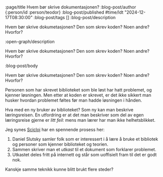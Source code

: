 :page/title Hvem bør skrive dokumentasjonen?
:blog-post/author {:person/id :person/teodor}
:blog-post/published #time/ldt "2024-12-17T08:30:00"
:blog-post/tags []
:blog-post/description

Hvem bør skrive dokumetasjonen?
Den som skrev koden? Noen andre? Hvorfor?

:open-graph/description

Hvem bør skrive dokumetasjonen?
Den som skrev koden? Noen andre? Hvorfor?

:blog-post/body

Hvem bør skrive dokumetasjonen?
Den som skrev koden? Noen andre? Hvorfor?

Personen som har skrevet biblioteket som ble løst har hatt problemet, og kjenner løsningen.
Men etter at koden er skrevet, er det ikke sikkert man husker hvordan problemet føltes før man hadde løsningen i hånden.

Hva med en ny bruker av biblioteket?
Som ny kan man beskrive læringsreisen.
En utfordring er at det man beskriver som del av egen læringsreise gjerne er _litt feil_: mens man lærer har man ikke helhetsblikket.

Jeg synes [Scicloj] har en spennende prosess her:

1. Daniel Slutsky samler folk som er interessert i å lære å bruke et bibliotek og personer som kjenner biblioteket og teorien.
2. Sammen skriver man et _utkast_ til et dokument som forklarer problemet.
3. Utkastet deles fritt på internett og står som uoffisielt fram til det er godt nok.

Kanskje samme teknikk kunne blitt brukt flere steder?

[Scicloj]: https://scicloj.github.io/
